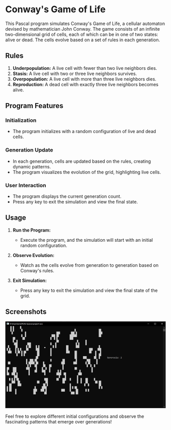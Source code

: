 # Conway's Game of Life

This Pascal program simulates Conway's Game of Life, a cellular automaton devised by mathematician John Conway. The game consists of an infinite two-dimensional grid of cells, each of which can be in one of two states: alive or dead. The cells evolve based on a set of rules in each generation.

## Rules

1. **Underpopulation:** A live cell with fewer than two live neighbors dies.
2. **Stasis:** A live cell with two or three live neighbors survives.
3. **Overpopulation:** A live cell with more than three live neighbors dies.
4. **Reproduction:** A dead cell with exactly three live neighbors becomes alive.

## Program Features

### Initialization

-   The program initializes with a random configuration of live and dead cells.

### Generation Update

-   In each generation, cells are updated based on the rules, creating dynamic patterns.
-   The program visualizes the evolution of the grid, highlighting live cells.

### User Interaction

-   The program displays the current generation count.
-   Press any key to exit the simulation and view the final state.

## Usage

1. **Run the Program:**

    - Execute the program, and the simulation will start with an initial random configuration.

2. **Observe Evolution:**

    - Watch as the cells evolve from generation to generation based on Conway's rules.

3. **Exit Simulation:**
    - Press any key to exit the simulation and view the final state of the grid.

## Screenshots

![Game play](screenshot.png)

Feel free to explore different initial configurations and observe the fascinating patterns that emerge over generations!
